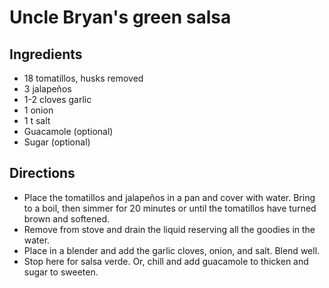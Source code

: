 # Uncle Bryan's green salsa

## Ingredients
- 18 tomatillos, husks removed
- 3 jalapeños
- 1-2 cloves garlic
- 1 onion
- 1 t salt
- Guacamole (optional)
- Sugar (optional)

## Directions
- Place the tomatillos and jalapeños in a pan and cover with water. Bring to a boil, then simmer for 20 minutes or until the tomatillos have turned brown and softened.
- Remove from stove and drain the liquid reserving all the goodies in the water.
- Place in a blender and add the garlic cloves, onion, and salt. Blend well.
- Stop here for salsa verde. Or, chill and add guacamole to thicken and sugar to sweeten.

